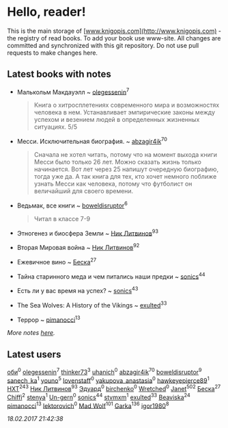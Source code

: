 # Hello, reader!
This is the main storage of [www.knigopis.com](http://www.knigopis.com) - the registry of read books.
To add your book use www-site. All changes are committed and synchronized with this git repository.
Do not use pull requests to make changes here.


## Latest books with notes
* Малькольм Макдауэлл ~ [olegessenin](users/390/3901448-vkontakte)<sup>7</sup>
    > Книга о хитросплетениях современного мира и возможностях человека в нем. Устанавливает эмпирические законы между успехом и везением людей в определенных жизненных ситуациях. 5/5

* Месси. Исключительная биография. ~ [abzagir4ik](users/362/3621623-vkontakte)<sup>70</sup>
    > Сначала не хотел читать, потому что на момент выхода книги Месси было только 26 лет. Можно сказать жизнь только начинается. Вот лет через 25 напишут очередную биографию, тогда уже да. А так книга для тех, кто хочет немного поближе узнать Месси как человека, потому что футболист он величайший для своего времени.

* Ведьмак, все книги ~ [boweldisruptor](users/164/16427535-vkontakte)<sup>6</sup>
    > Читал в классе 7-9

* Этногенез и биосфера Земли ~ [Ник Литвинов](users/241/241974816-vkontakte)<sup>93</sup>

* Вторая Мировая война ~ [Ник Литвинов](users/241/241974816-vkontakte)<sup>92</sup>

* Ежевичное вино ~ [Беска](users/157/1577468-vkontakte)<sup>27</sup>

* Тайна старинного меда и чем питались наши предки ~ [sonics](users/588/5880221-vkontakte)<sup>44</sup>

* Есть ли у вас время на успех? ~ [sonics](users/588/5880221-vkontakte)<sup>43</sup>

* The Sea Wolves: A History of the Vikings ~ [exulted](users/100/100599204551896265722-google)<sup>33</sup>

* Террор ~ [pimanocci](users/117/117124011531379579265-google)<sup>13</sup>


_More notes [here](latest_books_with_notes.md)._


## Latest users
[оби](users/344/344776025-vkontakte)<sup>0</sup> 
[olegessenin](users/390/3901448-vkontakte)<sup>7</sup> 
[thinker73](users/366/366497970-yandex)<sup>3</sup> 
[uhanich](users/178/178240024-vkontakte)<sup>0</sup> 
[abzagir4ik](users/362/3621623-vkontakte)<sup>70</sup> 
[boweldisruptor](users/164/16427535-vkontakte)<sup>9</sup> 
[sanech_ka](users/667/6673635-vkontakte)<sup>1</sup> 
[youno](users/302/302928912-vkontakte)<sup>5</sup> 
[lovenstaff](users/151/151833122-vkontakte)<sup>0</sup> 
[yakupova_anastasia](users/258/258576792-vkontakte)<sup>0</sup> 
[hawkeyepierce89](users/317/317314037-vkontakte)<sup>1</sup> 
[HXT](users/100/100002563462782-facebook)<sup>243</sup> 
[Ник Литвинов](users/241/241974816-vkontakte)<sup>93</sup> 
[Эдуард](users/118/118063907048531198648-google)<sup>0</sup> 
[birchenko](users/104/10453036-vkontakte)<sup>0</sup> 
[Wretched](users/402/402906582-vkontakte)<sup>0</sup> 
[Janet](users/205/20565064-vkontakte)<sup>502</sup> 
[Беска](users/157/1577468-vkontakte)<sup>27</sup> 
[Chiffi](users/105/105831994080785626680-google)<sup>2</sup> 
[stenya](users/333/333274180-vkontakte)<sup>1</sup> 
[Un-gern](users/100/100554758027116246692-google)<sup>0</sup> 
[sonics](users/588/5880221-vkontakte)<sup>44</sup> 
[stvmxm](users/436/4366644796-twitter)<sup>1</sup> 
[exulted](users/100/100599204551896265722-google)<sup>33</sup> 
[Beaviska](users/102/10202544960024508-facebook)<sup>24</sup> 
[pimanocci](users/117/117124011531379579265-google)<sup>13</sup> 
[lektorovich](users/100/100007627924096-facebook)<sup>0</sup> 
[Mad Wolf](users/947/94738840-vkontakte)<sup>101</sup> 
[Garka](users/115/115753719718250012620-google)<sup>136</sup> 
[igor1980](users/100/100003094239547-facebook)<sup>8</sup> 


_18.02.2017 21:42:38_
